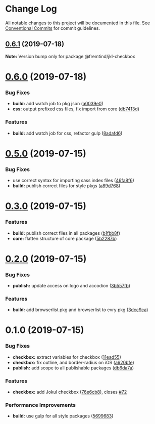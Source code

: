 # Change Log

All notable changes to this project will be documented in this file.
See [Conventional Commits](https://conventionalcommits.org) for commit guidelines.

## [0.6.1](https://github.com/fremtind/jokul/compare/@fremtind/jkl-checkbox@0.6.0...@fremtind/jkl-checkbox@0.6.1) (2019-07-18)

**Note:** Version bump only for package @fremtind/jkl-checkbox





# [0.6.0](https://github.com/fremtind/jokul/compare/@fremtind/jkl-checkbox@0.5.0...@fremtind/jkl-checkbox@0.6.0) (2019-07-18)


### Bug Fixes

* **build:** add watch job to pkg json ([a0039e0](https://github.com/fremtind/jokul/commit/a0039e0))
* **css:** output prefixed css files, fix import from core ([db7413d](https://github.com/fremtind/jokul/commit/db7413d))


### Features

* **build:** add watch job for css, refactor gulp ([8adafd6](https://github.com/fremtind/jokul/commit/8adafd6))





# [0.5.0](https://github.com/fremtind/jokul/compare/@fremtind/jkl-checkbox@0.3.0...@fremtind/jkl-checkbox@0.5.0) (2019-07-15)


### Bug Fixes

* use correct syntax for importing sass index files ([46fa8f6](https://github.com/fremtind/jokul/commit/46fa8f6))
* **build:** publish correct files for style pkgs ([a89d768](https://github.com/fremtind/jokul/commit/a89d768))





# [0.3.0](https://github.com/fremtind/jokul/compare/@fremtind/jkl-checkbox@0.2.0...@fremtind/jkl-checkbox@0.3.0) (2019-07-15)


### Features

* **build:** publish correct files in all packages ([b1fbb8f](https://github.com/fremtind/jokul/commit/b1fbb8f))
* **core:** flatten structure of core package ([5b2287b](https://github.com/fremtind/jokul/commit/5b2287b))





# [0.2.0](https://github.com/fremtind/jokul/compare/@fremtind/jkl-checkbox@0.1.0...@fremtind/jkl-checkbox@0.2.0) (2019-07-15)

### Bug Fixes

-   **publish:** update access on logo and accodion ([3b557fb](https://github.com/fremtind/jokul/commit/3b557fb))

### Features

-   **build:** add browserlist pkg and browserlist to evry pkg ([3dcc9ca](https://github.com/fremtind/jokul/commit/3dcc9ca))

# 0.1.0 (2019-07-15)

### Bug Fixes

-   **checkbox:** extract variables for checkbox ([11ead55](https://github.com/fremtind/jokul/commit/11ead55))
-   **checkbox:** fix outline, and border-radius on iOS ([a620bfe](https://github.com/fremtind/jokul/commit/a620bfe))
-   **publish:** add scope to all publishable packages ([db6da7a](https://github.com/fremtind/jokul/commit/db6da7a))

### Features

-   **checkbox:** add Jokul checkbox ([76e6cb8](https://github.com/fremtind/jokul/commit/76e6cb8)), closes [#72](https://github.com/fremtind/jokul/issues/72)

### Performance Improvements

-   **build:** use gulp for all style packages ([5699683](https://github.com/fremtind/jokul/commit/5699683))
